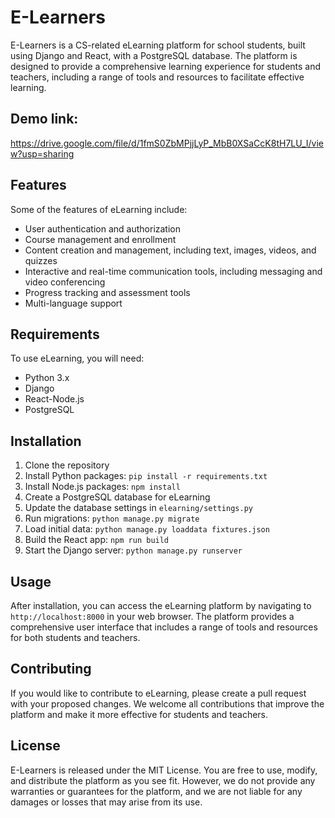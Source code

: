 # E-Learners

E-Learners is a CS-related eLearning platform for school students, built using Django and React, with a PostgreSQL database. The platform is designed to provide a comprehensive learning experience for students and teachers, including a range of tools and resources to facilitate effective learning.

## Demo link:
https://drive.google.com/file/d/1fmS0ZbMPjjLyP_MbB0XSaCcK8tH7LU_I/view?usp=sharing

## Features

Some of the features of eLearning include:

- User authentication and authorization
- Course management and enrollment
- Content creation and management, including text, images, videos, and quizzes
- Interactive and real-time communication tools, including messaging and video conferencing
- Progress tracking and assessment tools
- Multi-language support

## Requirements

To use eLearning, you will need:

- Python 3.x
- Django
- React-Node.js
- PostgreSQL

## Installation

1. Clone the repository
2. Install Python packages: `pip install -r requirements.txt`
3. Install Node.js packages: `npm install`
4. Create a PostgreSQL database for eLearning
5. Update the database settings in `elearning/settings.py`
6. Run migrations: `python manage.py migrate`
7. Load initial data: `python manage.py loaddata fixtures.json`
8. Build the React app: `npm run build`
9. Start the Django server: `python manage.py runserver`

## Usage

After installation, you can access the eLearning platform by navigating to `http://localhost:8000` in your web browser. The platform provides a comprehensive user interface that includes a range of tools and resources for both students and teachers.

## Contributing

If you would like to contribute to eLearning, please create a pull request with your proposed changes. We welcome all contributions that improve the platform and make it more effective for students and teachers.

## License

E-Learners is released under the MIT License. You are free to use, modify, and distribute the platform as you see fit. However, we do not provide any warranties or guarantees for the platform, and we are not liable for any damages or losses that may arise from its use.


